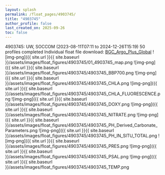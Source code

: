 ```yaml
---
layout: splash
permalink: /float_pages/4903745/
title: "4903745"
author_profile: false
last_created_on: 2025-09-26
toc: false
---
```

 
4903745: UW, SOCCOM (2023-08-11T07:11 to 2024-12-26T15:19)
50 profiles completed
Individual float file download: [BGC_Argo_Plus_Global](https://ftp.soest.hawaii.edu/bgc_argo_plus/Individual_Floats/outliers_removed/4903745_Sprof_processed.nc)
![img-png]({{ site.url }}{{ site.baseurl }}/assets/images/float_figures/4903745/01_4903745_map.png
![img-png]({{ site.url }}{{ site.baseurl }}/assets/images/float_figures/4903745/4903745_BBP700.png
![img-png]({{ site.url }}{{ site.baseurl }}/assets/images/float_figures/4903745/4903745_CHLA.png
![img-png]({{ site.url }}{{ site.baseurl }}/assets/images/float_figures/4903745/4903745_CHLA_FLUORESCENCE.png
![img-png]({{ site.url }}{{ site.baseurl }}/assets/images/float_figures/4903745/4903745_DOXY.png
![img-png]({{ site.url }}{{ site.baseurl }}/assets/images/float_figures/4903745/4903745_NITRATE.png
![img-png]({{ site.url }}{{ site.baseurl }}/assets/images/float_figures/4903745/4903745_PH_Derived_Carbonate_Parameters.png
![img-png]({{ site.url }}{{ site.baseurl }}/assets/images/float_figures/4903745/4903745_PH_IN_SITU_TOTAL.png
![img-png]({{ site.url }}{{ site.baseurl }}/assets/images/float_figures/4903745/4903745_PRES.png
![img-png]({{ site.url }}{{ site.baseurl }}/assets/images/float_figures/4903745/4903745_PSAL.png
![img-png]({{ site.url }}{{ site.baseurl }}/assets/images/float_figures/4903745/4903745_TEMP.png
